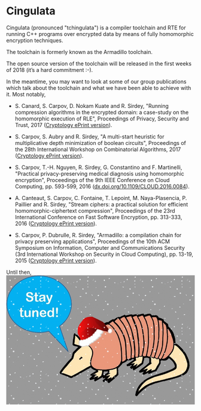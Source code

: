 # Cingulata

Cingulata (pronounced "tchingulata") is a compiler toolchain and RTE for running C++ programs over encrypted data by means of fully homomorphic encryption techniques.

The toolchain is formerly known as the Armadillo toolchain.

The open source version of the toolchain will be released in the first weeks of 2018 (it’s a hard commitment :-).

In the meantime, you may want to look at some of our group publications which talk about the toolchain and what we have been able to achieve with it. Most notably,

* S. Canard, S. Carpov, D. Nokam Kuate and R. Sirdey, "Running compression algorithms in the encrypted domain: a case-study on the homomorphic execution of RLE", Proceedings of Privacy, Security and Trust, 2017 ([Cryptology ePrint version](https://eprint.iacr.org/2017/392)).

* S. Carpov, S. Aubry and R. Sirdey, "A multi-start heuristic for multiplicative depth minimization of boolean circuits", Proceedings of the 28th International Workshop on Combinatorial Algorithms, 2017 ([Cryptology ePrint version](https://eprint.iacr.org/2017/483)).

* S. Carpov, T.-H. Nguyen, R. Sirdey, G. Constantino and F. Martinelli, "Practical privacy-preserving medical diagnosis using homomorphic encryption", Proceedings of the 9th IEEE Conference on Cloud Computing, pp. 593-599, 2016 ([dx.doi.org/10.1109/CLOUD.2016.0084](http://dx.doi.org/10.1109/CLOUD.2016.0084)).

* A. Canteaut, S. Carpov, C. Fontaine, T. Lepoint, M. Naya-Plasencia, P. Paillier and R. Sirdey, "Stream ciphers: a practical solution for efficient homomorphic-ciphertext compression", Proceedings of the 23rd International Conference on Fast Software Encryption, pp. 313-333, 2016 ([Cryptology ePrint version](https://eprint.iacr.org/2015/113)).

* S. Carpov, P. Dubrulle, R. Sirdey, "Armadillo: a compilation chain for privacy preserving applications", Proceedings of the 10th ACM Symposium on Information, Computer and Communications Security (3rd International Workshop on Security in Cloud Computing), pp. 13-19, 2015 ([Cryptology ePrint version](https://eprint.iacr.org/2014/988)).

Until then,
![Stay tuned!](deco/cingulata_snow.gif)
